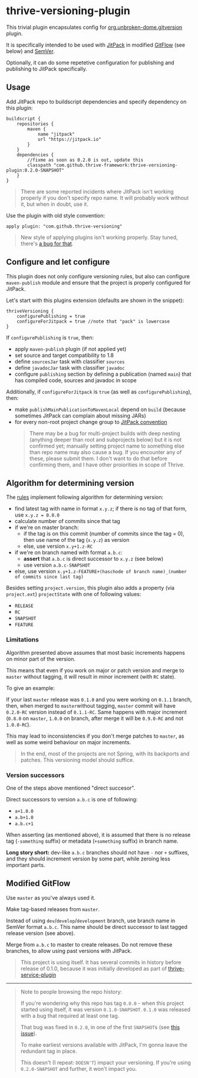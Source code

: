 # thrive-versioning-plugin

This trivial plugin encapsulates config for [org.unbroken-dome.gitversion](https://plugins.gradle.org/plugin/org.unbroken-dome.gitversion) plugin.

It is specifically intended to be used with [JitPack](https://jitpack.io) in modified 
[GitFlow](https://nvie.com/posts/a-successful-git-branching-model/) (see below) and [SemVer](https://semver.org/).

Optionally, it can do some repetetive configuration for publishing and publishing to JitPack
specifically.

## Usage

Add JitPack repo to buildscript dependencies and specify dependency on this plugin:

    buildscript {
        repositories {
            maven {
                name "jitpack"
                url "https://jitpack.io"
            }
        }
        dependencies {
            //fixme as soon as 0.2.0 is out, update this
            classpath "com.github.thrive-framework:thrive-versioning-plugin:0.2.0-SNAPSHOT"
        }
    }

> There are some reported incidents where JitPack isn't working properly if you don't specify 
> repo name. It will probably work without it, but when in doubt, use it.

Use the plugin with old style convention:

    apply plugin: "com.github.thrive-versioning"

> New style of applying plugins isn't working properly. Stay tuned, there's 
> [a bug for that](https://github.com/thrive-framework/thrive-versioning-plugin/issues/1).

## Configure and let configure

This plugin does not only configure versioning rules, but also can configure `maven-publish` 
module and ensure that the project is properly configured for JitPack.

Let's start with this plugins extension (defaults are shown in the snippet):

    thriveVersioning {
        configurePublishing = true
        configureForJitpack = true //note that "pack" is lowercase
    } 

If `configurePublishing` is `true`, then:
- apply `maven-publish` plugin (if not applied yet)
- set source and target compatibility to 1.8
- define `sourcesJar` task with classifier `sources`
- define `javadocJar` task with classifier `javadoc`
- configure `publishing` section by defining a publication (named `main`) that has compiled code, sources
  and javadoc in scope

Additionally, if `configureForJitpack` is `true` (as well as `configurePublishing`), then:
- make `publishMainPublicationToMavenLocal` depend on `build` (because sometimes JitPack can complain about missing JARs)
- for every non-root project change group to 
  [JitPack convention](https://jitpack.io/docs/BUILDING/#multi-module-projects)
  > There may be a bug for multi-project builds with deep nesting (anything deeper than root and subprojects below)
  > but it is not confirmed yet;
  > manually setting project name to something else than repo name may also cause a bug.
  > If you encounter any of these, please submit them. I don't want to do that before confirming them, and I have other
  > proiorities in scope of Thrive.

## Algorithm for determining version

The [rules](/src/main/groovy/com/github/thriveframework/plugin/ThriveVersioningPlugin.groovy)
implement following algorithm for determining version:
- find latest tag with name in format `x.y.z`; if there is no tag of that form, use 
`x.y.z = 0.0.0` 
- calculate number of commits since that tag
- if we're on master branch:
  - if the tag is on this commit (number of commits since the tag = 0), then use name of the tag (`x.y.z`) as version
  - else, use version `x.y+1.z-RC` 
- if we're on branch named with format `a.b.c`:
  - **assert** that `a.b.c` is direct successor to `x.y.z` (see below)
  - use version `a.b.c-SNAPSHOT`
- else, use version `x.y+1.z-FEATURE+(haschode of branch name)_(number of commits since last tag)`

Besides setting `project.version`, this plugin also adds a property (via `project.ext`) `projectState` with one of following values:
- `RELEASE`
- `RC`
- `SNAPSHOT`
- `FEATURE`

### Limitations

Algorithm presented above assumes that most basic increments happens on minor part of the version.

This means that even if you work on major or patch version and merge to `master` without tagging,
it will result in minor increment (with `RC` state).

To give an example:

If your last `master` release was `0.1.0` and you were working on `0.1.1` branch, then, when 
merged to `master`without tagging, `master` commit will have `0.2.0-RC` version instead of
`0.1.1-RC`. Same happens with major increment (`0.8.0` on `master`, `1.0.0` on branch, after
merge it will be `0.9.0-RC` and not `1.0.0-RC`). 

This may lead to inconsistencies if you don't merge patches to `master`, as well as some weird
behaviour on major increments. 

> In the end, most of the projects are not Spring, with its backports and patches. This versioning
> model should suffice.

### Version successors

One of the steps above mentioned "direct succesor".

Direct successors to version `a.b.c` is one of following:
- `a+1.0.0`
- `a.b+1.0`
- `a.b.c+1`

When asserting (as mentioned above), it is assumed that there is no release tag (`-something` suffix) or metadata (`+something` suffix) in branch name.

**Long story short:** dev-like `a.b.c` branches should not have `-` nor `+` suffixes, and they
should increment version by some part, while zeroing less important parts. 

## Modified GitFlow

Use `master` as you've always used it.

Make tag-based releases from `master`.

Instead of using `dev`/`develop`/`development` branch, use branch name in SemVer format `a.b.c`.
This name should be direct successor to last tagged release version (see above).

Merge from `a.b.c` to master to create releases. Do not remove these branches, to allow using 
past versions with JitPack.

> This project is using itself. It has several commits in history before release of 0.1.0,
> because it was initially developed as part of [thrive-service-plugin](https://github.com/thrive-framework/thrive-service-plugin)


------------------

> Note to people browsing the repo history:
>
> If you're wondering why this repo has tag `0.0.0` - when this project started using itself, it
> was version `0.1.0-SNAPSHOT`. `0.1.0` was released with a bug that required at least one tag.
>
> That bug was fixed in `0.2.0`, in one of the first `SNAPSHOT`s (see 
> [this issue](https://github.com/thrive-framework/thrive-versioning-plugin/issues/2)).
> 
> To make earliest versions available with JitPack, I'm gonna leave the redundant tag in place.
>
> This doesn't (I repeat: `DOESN'T`) impact your versioning. If you're using `0.2.0-SNAPSHOT` and
> further, it won't impact you. 